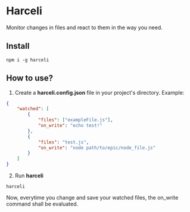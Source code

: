 # Harceli

Monitor changes in files and react to them in the way you need.

## Install
```
npm i -g harceli
```

## How to use?

1. Create a **harceli.config.json** file in your project's directory.
Example:
```json
{
    "watched": [
        {
            "files": ["exampleFile.js"],
            "on_write": "echo test!"
        },
        { 
            "files": "test.js",
            "on_write": "node path/to/epic/node_file.js"
        }
    ]
}
```
2. Run **harceli**
```
harceli 
```

Now, everytime you change and save your watched files, the on_write command shall be evaluated.